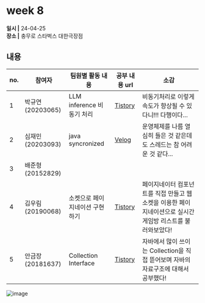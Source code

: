 # week 8
**일시 |** 24-04-25   
**장소 |** 충무로 스타벅스 대한극장점

## 내용

|no.  |참여자          |팀원별 활동 내용|공부 내용 url|소감|
|--------|--------------|----------------------------------|--------------------|--|
|1       |박규연(20203065)|LLM inference 비동기 처리|[Tistory](https://noooey.tistory.com/85)|비동기처리로 이렇게 속도가 향상될 수 있다니!!! 다행이다...
|2       |심재민(20203093)|java syncronized|[Velog](https://velog.io/@cherry_031/java-syncronized)|운영체제를 나름 열심히 들은 것 같은데도 스레드는 참 어려운 것 같다...
|3       |배준형(20152829)|||
|4       |김우림(20190068)|소켓으로 페이지네이션 구현하기|[Tistory](https://kwoooo.tistory.com/19)| 페이지네이터 컴포넌트를 직접 만들고 웹소켓을 이용한 페이지네이션으로 실시간 게임방 리스트를 불러와보았다!
|5       |안금장(20181637)|Collection Interface|[Tistory](https://koomchang.tistory.com/23)| 자바에서 많이 쓰이는 Collection을 직접 뜯어보며 자바의 자료구조에 대해서 공부했다!

![image](https://github.com/Team-WeQuiz/study/assets/66217855/3fc33bc4-ba86-4e6b-bb38-7b3d6d114b1b)
